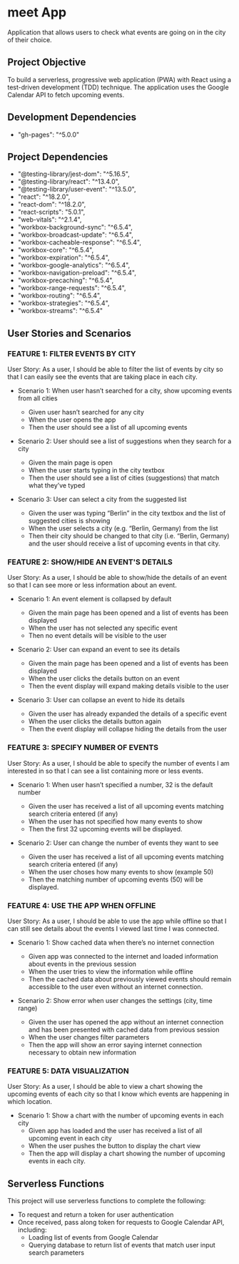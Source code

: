 # meet App

Application that allows users to check what events are going on in the city of their choice.

## Project Objective

To build a serverless, progressive web application (PWA) with React using a
test-driven development (TDD) technique. The application uses the Google
Calendar API to fetch upcoming events.

## Development Dependencies

- "gh-pages": "^5.0.0"

## Project Dependencies

- "@testing-library/jest-dom": "^5.16.5",
- "@testing-library/react": "^13.4.0",
- "@testing-library/user-event": "^13.5.0",
- "react": "^18.2.0",
- "react-dom": "^18.2.0",
- "react-scripts": "5.0.1",
- "web-vitals": "^2.1.4",
- "workbox-background-sync": "^6.5.4",
- "workbox-broadcast-update": "^6.5.4",
- "workbox-cacheable-response": "^6.5.4",
- "workbox-core": "^6.5.4",
- "workbox-expiration": "^6.5.4",
- "workbox-google-analytics": "^6.5.4",
- "workbox-navigation-preload": "^6.5.4",
- "workbox-precaching": "^6.5.4",
- "workbox-range-requests": "^6.5.4",
- "workbox-routing": "^6.5.4",
- "workbox-strategies": "^6.5.4",
- "workbox-streams": "^6.5.4"

## User Stories and Scenarios

### FEATURE 1: FILTER EVENTS BY CITY

User Story: As a user, I should be able to filter the list of events by city so that I can easily see the events that are taking place in each city.

- Scenario 1: When user hasn’t searched for a city, show upcoming events from all cities

  - Given user hasn’t searched for any city
  - When the user opens the app
  - Then the user should see a list of all upcoming events

- Scenario 2: User should see a list of suggestions when they search for a city

  - Given the main page is open
  - When the user starts typing in the city textbox
  - Then the user should see a list of cities (suggestions) that match what they’ve typed

- Scenario 3: User can select a city from the suggested list
  - Given the user was typing “Berlin” in the city textbox and the list of suggested cities is showing
  - When the user selects a city (e.g. “Berlin, Germany) from the list
  - Then their city should be changed to that city (i.e. “Berlin, Germany) and the user should receive a list of upcoming events in that city.

### FEATURE 2: SHOW/HIDE AN EVENT'S DETAILS

User Story: As a user, I should be able to show/hide the details of an event so that I can see more or less information about an event.

- Scenario 1: An event element is collapsed by default
  - Given the main page has been opened and a list of events has been displayed
  - When the user has not selected any specific event
  - Then no event details will be visible to the user
- Scenario 2: User can expand an event to see its details

  - Given the main page has been opened and a list of events has been displayed
  - When the user clicks the details button on an event
  - Then the event display will expand making details visible to the user

- Scenario 3: User can collapse an event to hide its details
  - Given the user has already expanded the details of a specific event
  - When the user clicks the details button again
  - Then the event display will collapse hiding the details from the user

### FEATURE 3: SPECIFY NUMBER OF EVENTS

User Story: As a user, I should be able to specify the number of events I am interested in so that I can see a list containing more or less events.

- Scenario 1: When user hasn’t specified a number, 32 is the default number

  - Given the user has received a list of all upcoming events matching search criteria entered (if any)
  - When the user has not specified how many events to show
  - Then the first 32 upcoming events will be displayed.

- Scenario 2: User can change the number of events they want to see
  - Given the user has received a list of all upcoming events matching search criteria entered (if any)
  - When the user choses how many events to show (example 50)
  - Then the matching number of upcoming events (50) will be displayed.

### FEATURE 4: USE THE APP WHEN OFFLINE

User Story: As a user, I should be able to use the app while offline so that I can still see details about the events I viewed last time I was connected.

- Scenario 1: Show cached data when there’s no internet connection

  - Given app was connected to the internet and loaded information about events in the previous session
  - When the user tries to view the information while offline
  - Then the cached data about previously viewed events should remain accessible to the user even without an internet connection.

- Scenario 2: Show error when user changes the settings (city, time range)
  - Given the user has opened the app without an internet connection and has been presented with cached data from previous session
  - When the user changes filter parameters
  - Then the app will show an error saying internet connection necessary to obtain new information

### FEATURE 5: DATA VISUALIZATION

User Story: As a user, I should be able to view a chart showing the upcoming events of each city so that I know which events are happening in which location.

- Scenario 1: Show a chart with the number of upcoming events in each city
  - Given app has loaded and the user has received a list of all upcoming event in each city
  - When the user pushes the button to display the chart view
  - Then the app will display a chart showing the number of upcoming events in each city.

## Serverless Functions

This project will use serverless functions to complete the following:

- To request and return a token for user authentication
- Once received, pass along token for requests to Google Calendar API, including:
  - Loading list of events from Google Calendar
  - Querying database to return list of events that match user input search parameters
